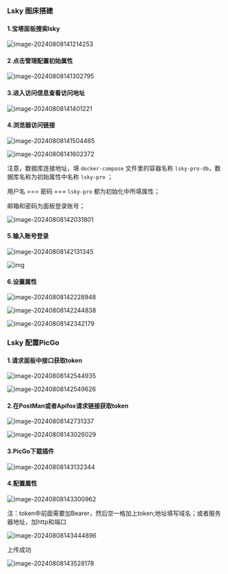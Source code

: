 ### Lsky 图床搭建

#### 1.宝塔面板搜索lsky

![image-20240808141214253](C:\Users\Administrator\AppData\Roaming\Typora\typora-user-images\image-20240808141214253.png)

#### 2.点击管理配置初始属性

![image-20240808141302795](C:\Users\Administrator\AppData\Roaming\Typora\typora-user-images\image-20240808141302795.png)

#### 3.进入访问信息查看访问地址

![image-20240808141401221](C:\Users\Administrator\AppData\Roaming\Typora\typora-user-images\image-20240808141401221.png)

#### 4.浏览器访问链接

![image-20240808141504465](C:\Users\Administrator\AppData\Roaming\Typora\typora-user-images\image-20240808141504465.png)

![image-20240808141602372](C:\Users\Administrator\AppData\Roaming\Typora\typora-user-images\image-20240808141602372.png)

注意，数据库连接地址，填 `docker-compose` 文件里的容器名称 `lsky-pro-db`，数据库名称为初始属性中名称 `lsky-pro` ；

用户名 === 密码 === `lsky-pro` 都为初始化中所填属性；

邮箱和密码为面板登录账号；

![image-20240808142031801](C:\Users\Administrator\AppData\Roaming\Typora\typora-user-images\image-20240808142031801.png)

#### 5.输入账号登录

![image-20240808142131345](C:\Users\Administrator\AppData\Roaming\Typora\typora-user-images\image-20240808142131345.png)

![img](https://pic3.zhimg.com/80/v2-3a920874d40892a06100b49d7add369a_720w.webp)

#### 6.设置属性

![image-20240808142228948](C:\Users\Administrator\AppData\Roaming\Typora\typora-user-images\image-20240808142228948.png)

![image-20240808142244838](C:\Users\Administrator\AppData\Roaming\Typora\typora-user-images\image-20240808142244838.png)

![image-20240808142342179](C:\Users\Administrator\AppData\Roaming\Typora\typora-user-images\image-20240808142342179.png)

### Lsky 配置PicGo

#### 1.请求面板中接口获取token

![image-20240808142544935](C:\Users\Administrator\AppData\Roaming\Typora\typora-user-images\image-20240808142544935.png)

![image-20240808142549626](C:\Users\Administrator\AppData\Roaming\Typora\typora-user-images\image-20240808142549626.png)

#### 2.在PostMan或者Apifox请求链接获取token

![image-20240808142731337](C:\Users\Administrator\AppData\Roaming\Typora\typora-user-images\image-20240808142731337.png)

![image-20240808143026029](C:\Users\Administrator\AppData\Roaming\Typora\typora-user-images\image-20240808143026029.png)

#### 3.PicGo下载插件

![image-20240808143132344](C:\Users\Administrator\AppData\Roaming\Typora\typora-user-images\image-20240808143132344.png)

#### 4.配置属性

![image-20240808143300962](C:\Users\Administrator\AppData\Roaming\Typora\typora-user-images\image-20240808143300962.png)

注：token中前面需要加Bearer，然后空一格加上token;地址填写域名；或者服务器地址，加http和端口

![image-20240808143444896](C:\Users\Administrator\AppData\Roaming\Typora\typora-user-images\image-20240808143444896.png)

上传成功

![image-20240808143528178](C:\Users\Administrator\AppData\Roaming\Typora\typora-user-images\image-20240808143528178.png)